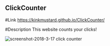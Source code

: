## ClickCounter

#Link
https://kinkmustard.github.io/ClickCounter/

#Description
This website counts your clicks!

![screenshot-2018-3-17 click counter](https://user-images.githubusercontent.com/35824656/37558445-e9825f4c-29d9-11e8-94a2-b7aaabe7554b.png)


